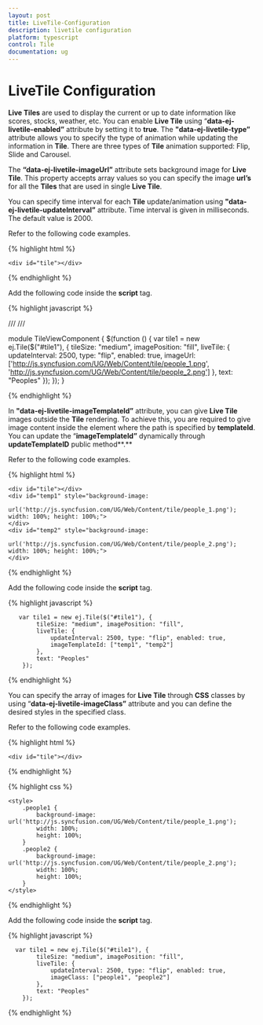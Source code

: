 ```yaml
---
layout: post
title: LiveTile-Configuration
description: livetile configuration
platform: typescript
control: Tile
documentation: ug
---
```


# LiveTile Configuration

**Live Tiles** are used to display the current or up to date information like scores, stocks, weather, etc. You can enable **Live Tile** using “**data-ej-livetile-enabled”** attribute by setting it to **true**. The **"data-ej-livetile-type”** attribute allows you to specify the type of animation while updating the information in **Tile**. There are three types of **Tile** animation supported: Flip, Slide and Carousel.

The **“data-ej-livetile-imageUrl”** attribute sets background image for **Live Tile**. This property accepts array values so you can specify the image **url’s** for all the **Tiles** that are used in single **Live Tile**. 

You can specify time interval for each **Tile** update/animation using **"data-ej-livetile-updateInterval”** attribute. Time interval is given in milliseconds. The default value is 2000.

Refer to the following code examples.

{% highlight html %}

    <div id="tile"></div>

{% endhighlight %}

Add the following code inside the **script** tag.

{% highlight javascript %}    
   
  /// <reference path="tsfiles/jquery.d.ts" />
 /// <reference path="tsfiles/ej.web.all.d.ts" />

module TileViewComponent {
    $(function () {
         var tile1 = new ej.Tile($("#tile1"), {
            tileSize: "medium", imagePosition: "fill",
            liveTile: {
                updateInterval: 2500, type: "flip", enabled: true,
                imageUrl: ['http://js.syncfusion.com/UG/Web/Content/tile/people_1.png', 'http://js.syncfusion.com/UG/Web/Content/tile/people_2.png']
            },
            text: "Peoples"
        });
   });
}
 
{% endhighlight %}



In **"data-ej-livetile-imageTemplateId”** attribute, you can give **Live Tile** images outside the **Tile** rendering. To achieve this, you are required to give image content inside the element where the path is specified by **templateId**. You can update the “**imageTemplateId”** dynamically through **updateTemplateID** public method**.**

Refer to the following code examples. 



{% highlight html %}


    <div id="tile"></div>
    <div id="temp1" style="background-image:
            url('http://js.syncfusion.com/UG/Web/Content/tile/people_1.png'); width: 100%; height: 100%;">
    </div>
    <div id="temp2" style="background-image:
            url('http://js.syncfusion.com/UG/Web/Content/tile/people_2.png'); width: 100%; height: 100%;">
    </div>
 
{% endhighlight %}  

Add the following code inside the **script** tag.

{% highlight javascript %}
    
       var tile1 = new ej.Tile($("#tile1"), {
            tileSize: "medium", imagePosition: "fill",
            liveTile: {
                updateInterval: 2500, type: "flip", enabled: true,
                imageTemplateId: ["temp1", "temp2"]
            },
            text: "Peoples"
        });

{% endhighlight %}



You can specify the array of images for **Live Tile** through **CSS** classes by using “**data-ej-livetile-imageClass”** attribute and you can define the desired styles in the specified class.

Refer to the following code examples.



{% highlight html %}

    <div id="tile"></div>
    
{% endhighlight %}
    
{% highlight css %}
    
    <style>
        .people1 {
            background-image: url('http://js.syncfusion.com/UG/Web/Content/tile/people_1.png');
            width: 100%;
            height: 100%;
        }
        .people2 {
            background-image: url('http://js.syncfusion.com/UG/Web/Content/tile/people_2.png');
            width: 100%;
            height: 100%;
        }
    </style>
    
 {% endhighlight %}

Add the following code inside the **script** tag.
    
{% highlight javascript %}
        
      var tile1 = new ej.Tile($("#tile1"), {
            tileSize: "medium", imagePosition: "fill",
            liveTile: {
                updateInterval: 2500, type: "flip", enabled: true,
                imageClass: ["people1", "people2"]
            },
            text: "Peoples"
        });

{% endhighlight %}



